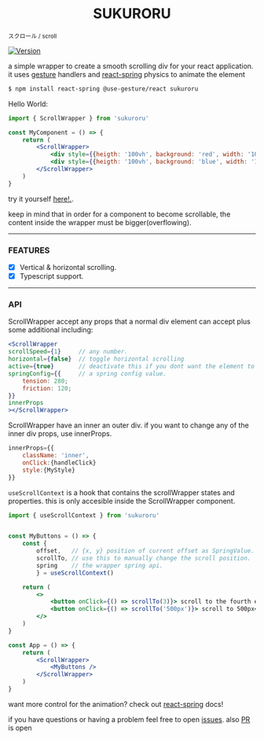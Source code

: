 <h1 align="center">
  SUKURORU
</h1>
<small align="center">スクロール / scroll</small>

[![Version](https://img.shields.io/npm/v/sukuroru?style=flat&colorA=000000&colorB=000000)](https://www.npmjs.com/package/sukuroru)



a simple wrapper to create a smooth scrolling div for your react application. it uses [gesture](https://github.com/pmndrs/use-gesture) handlers 
and [react-spring](https://github.com/pmndrs/react-spring) physics to animate the element



```bash
$ npm install react-spring @use-gesture/react sukuroru
```

Hello World:

```jsx
import { ScrollWrapper } from 'sukuroru'

const MyComponent = () => {
    return (
        <ScrollWrapper>
            <div style={{heigth: '100vh', background: 'red', width: '100vw'}}></div>
            <div style={{heigth: '100vh', background: 'blue', width: '100vw'}}></div>
        </ScrollWrapper>
    )
}
```
try it yourself [here!.](https://codesandbox.io/s/sukuroru-example1-9cg9b?file=/src/App.tsx).

keep in mind that in order for a component to become scrollable, the content inside the wrapper must be bigger(overflowing).

<hr>

### FEATURES
- [x] Vertical & horizontal scrolling.
- [x] Typescript support.

<hr>

### API

ScrollWrapper accept any props that a normal div element can accept plus some additional including:

```jsx
<ScrollWrapper
scrollSpeed={1}     // any number.
horizontal={false}  // toggle horizontal scrolling
active={true}       // deactivate this if you dont want the element to scroll
springConfig={{     // a spring config value.
    tension: 280;
    friction: 120;
}}
innerProps
></ScrollWrapper>
```

ScrollWrapper have an inner an outer div. if you want to change any of the inner div props, use innerProps.
```jsx
innerProps={{
    className: 'inner',
    onClick:{handleClick}
    style:{MyStyle}
}}
```

`useScrollContext` is a hook that contains the scrollWrapper states and properties. this is only accesible inside the ScrollWrapper component.

```jsx
import { useScrollContext } from 'sukuroru'


const MyButtons = () => {
    const {
        offset,   // {x, y} position of current offset as SpringValue.
        scrollTo, // use this to manually change the scroll position.
        spring    // the wrapper spring api.
        } = useScrollContext()

    return (
        <>
            <button onClick={() => scrollTo(3)}> scroll to the fourth element inside scrollWrapper </button> 
            <button onClick={() => scrollTo('500px')}> scroll to 500px</button>
        </>
    )
}

const App = () => {
    return (
        <ScrollWrapper>
            <MyButtons />
        </ScrollWrapper>
    )
}
```

want more control for the animation? check out [react-spring](https://github.com/pmndrs/react-spring) docs!




if you have questions or having a problem feel free to open [issues](https://github.com/gelargew/sukuroru/issues). also [PR](https://github.com/gelargew/sukuroru/pulls) is open